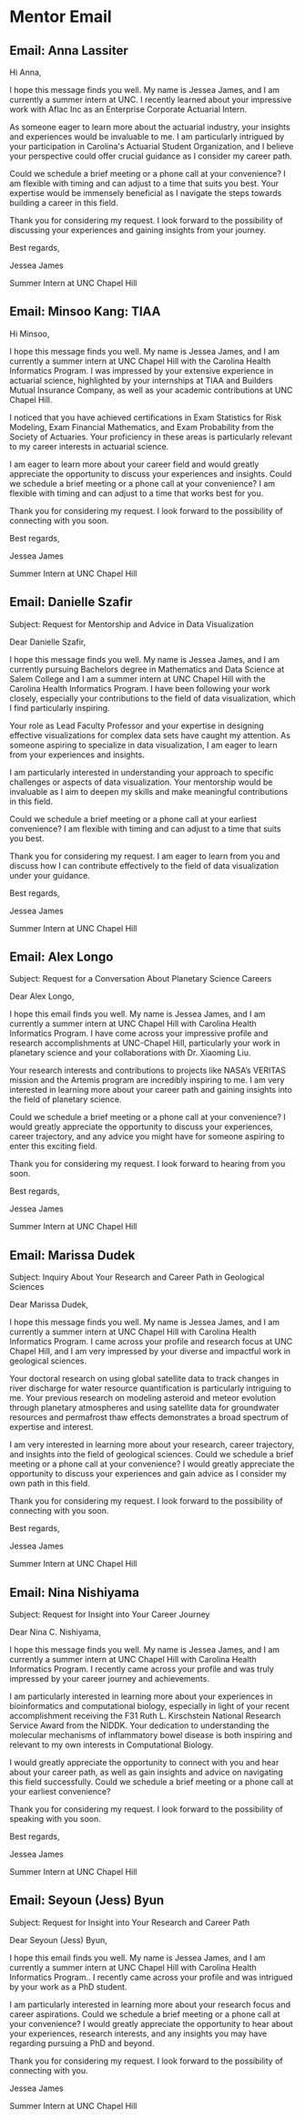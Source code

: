 # Mentor Email

## Email: Anna Lassiter

Hi Anna,

I hope this message finds you well. My name is Jessea James, and I am currently a summer intern at UNC. I recently learned about your impressive work with Aflac Inc as an Enterprise Corporate Actuarial Intern. 

As someone eager to learn more about the actuarial industry, your insights and experiences would be invaluable to me. I am particularly intrigued by your participation in Carolina's Actuarial Student Organization, and I believe your perspective could offer crucial guidance as I consider my career path.

Could we schedule a brief meeting or a phone call at your convenience? I am flexible with timing and can adjust to a time that suits you best. Your expertise would be immensely beneficial as I navigate the steps towards building a career in this field.

Thank you for considering my request. I look forward to the possibility of discussing your experiences and gaining insights from your journey.

Best regards,

Jessea James 

Summer Intern at UNC Chapel Hill

## Email: Minsoo Kang: TIAA

Hi Minsoo,

I hope this message finds you well. My name is Jessea James, and I am currently a summer intern at UNC Chapel Hill with the Carolina Health Informatics Program. I was impressed by your extensive experience in actuarial science, highlighted by your internships at TIAA and Builders Mutual Insurance Company, as well as your academic contributions at UNC Chapel Hill.

I noticed that you have achieved certifications in Exam Statistics for Risk Modeling, Exam Financial Mathematics, and Exam Probability from the Society of Actuaries. Your proficiency in these areas is particularly relevant to my career interests in actuarial science.

I am eager to learn more about your career field and would greatly appreciate the opportunity to discuss your experiences and insights. Could we schedule a brief meeting or a phone call at your convenience? I am flexible with timing and can adjust to a time that works best for you.

Thank you for considering my request. I look forward to the possibility of connecting with you soon.

Best regards,

Jessea James

Summer Intern at UNC Chapel Hill

## Email: Danielle Szafir

Subject: Request for Mentorship and Advice in Data Visualization

Dear Danielle Szafir,

I hope this message finds you well. My name is Jessea James, and I am currently pursuing Bachelors degree in Mathematics and Data Science at Salem College and I am a summer intern at UNC Chapel Hill with the Carolina Health Informatics Program. I have been following your work closely, especially your contributions to the field of data visualization, which I find particularly inspiring.

Your role as Lead Faculty Professor and your expertise in designing effective visualizations for complex data sets have caught my attention. As someone aspiring to specialize in data visualization, I am eager to learn from your experiences and insights.

I am particularly interested in understanding your approach to specific challenges or aspects of data visualization. Your mentorship would be invaluable as I aim to deepen my skills and make meaningful contributions in this field.

Could we schedule a brief meeting or a phone call at your earliest convenience? I am flexible with timing and can adjust to a time that suits you best.

Thank you for considering my request. I am eager to learn from you and discuss how I can contribute effectively to the field of data visualization under your guidance.

Best regards,

Jessea James

Summer Intern at UNC Chapel Hill

## Email: Alex Longo

Subject: Request for a Conversation About Planetary Science Careers

Dear Alex Longo,

I hope this email finds you well. My name is Jessea James, and I am currently a summer intern at UNC Chapel Hill with Carolina Health Informatics Program. I have come across your impressive profile and research accomplishments at UNC-Chapel Hill, particularly your work in planetary science and your collaborations with Dr. Xiaoming Liu.

Your research interests and contributions to projects like NASA’s VERITAS mission and the Artemis program are incredibly inspiring to me. I am very interested in learning more about your career path and gaining insights into the field of planetary science.

Could we schedule a brief meeting or a phone call at your convenience? I would greatly appreciate the opportunity to discuss your experiences, career trajectory, and any advice you might have for someone aspiring to enter this exciting field.

Thank you for considering my request. I look forward to hearing from you soon.

Best regards,

Jessea James

Summer Intern at UNC Chapel Hill

## Email: Marissa Dudek

Subject: Inquiry About Your Research and Career Path in Geological Sciences

Dear Marissa Dudek,

I hope this message finds you well. My name is Jessea James, and I am currently a summer intern at UNC Chapel Hill with Carolina Health Informatics Program. I came across your profile and research focus at UNC Chapel Hill, and I am very impressed by your diverse and impactful work in geological sciences.

Your doctoral research on using global satellite data to track changes in river discharge for water resource quantification is particularly intriguing to me. Your previous research on modeling asteroid and meteor evolution through planetary atmospheres and using satellite data for groundwater resources and permafrost thaw effects demonstrates a broad spectrum of expertise and interest.

I am very interested in learning more about your research, career trajectory, and insights into the field of geological sciences. Could we schedule a brief meeting or a phone call at your convenience? I would greatly appreciate the opportunity to discuss your experiences and gain advice as I consider my own path in this field.

Thank you for considering my request. I look forward to the possibility of connecting with you soon.

Best regards,

Jessea James

Summer Intern at UNC Chapel Hill

## Email: Nina Nishiyama

Subject: Request for Insight into Your Career Journey

Dear Nina C. Nishiyama,

I hope this message finds you well. My name is Jessea James, and I am currently a summer intern at UNC Chapel Hill with Carolina Health Informatics Program. I recently came across your profile and was truly impressed by your career journey and achievements.

I am particularly interested in learning more about your experiences in bioinformatics and computational biology, especially in light of your recent accomplishment receiving the F31 Ruth L. Kirschstein National Research Service Award from the NIDDK. Your dedication to understanding the molecular mechanisms of inflammatory bowel disease is both inspiring and relevant to my own interests in Computational Biology.

I would greatly appreciate the opportunity to connect with you and hear about your career path, as well as gain insights and advice on navigating this field successfully. Could we schedule a brief meeting or a phone call at your earliest convenience?

Thank you for considering my request. I look forward to the possibility of speaking with you soon.

Best regards,

Jessea James

Summer Intern at UNC Chapel Hill

## Email: Seyoun (Jess) Byun

Subject: Request for Insight into Your Research and Career Path

Dear Seyoun (Jess) Byun,

I hope this email finds you well. My name is Jessea James, and I am currently a summer intern at UNC Chapel Hill with Carolina Health Informatics Program.. I recently came across your profile and was intrigued by your work as a PhD student.

I am particularly interested in learning more about your research focus and career aspirations. Could we schedule a brief meeting or a phone call at your convenience? I would greatly appreciate the opportunity to hear about your experiences, research interests, and any insights you may have regarding pursuing a PhD and beyond.

Thank you for considering my request. I look forward to the possibility of connecting with you.

Jessea James

Summer Intern at UNC Chapel Hill